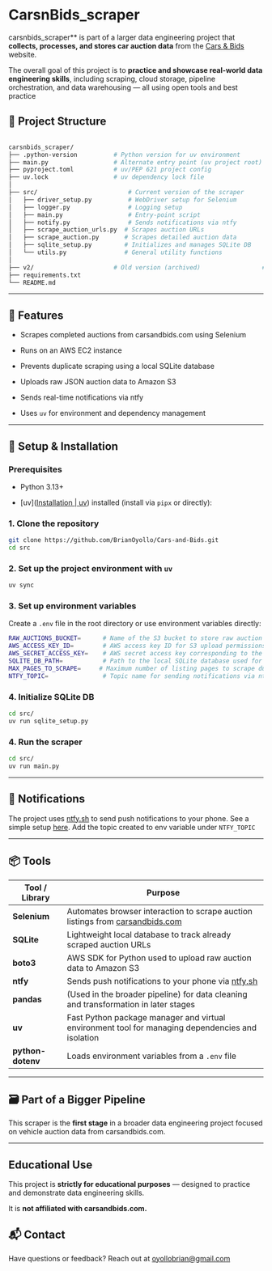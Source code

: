 # CarsnBids_scraper

carsnbids_scraper** is part of a larger data engineering project that **collects, processes, and stores car auction data** from the [Cars & Bids](https://carsandbids.com) website.

The overall goal of this project is to **practice and showcase real-world data engineering skills**, including scraping, cloud storage, pipeline orchestration, and data warehousing — all using open tools and best practice

## 📌 Project Structure

```bash

carsnbids_scraper/
├── .python-version          # Python version for uv environment
├── main.py                  # Alternate entry point (uv project root)
├── pyproject.toml           # uv/PEP 621 project config
├── uv.lock                  # uv dependency lock file
│
├── src/                         # Current version of the scraper
│   ├── driver_setup.py          # WebDriver setup for Selenium
│   ├── logger.py                # Logging setup
│   ├── main.py                  # Entry-point script
│   ├── notify.py                # Sends notifications via ntfy
│   ├── scrape_auction_urls.py  # Scrapes auction URLs
│   ├── scrape_auction.py       # Scrapes detailed auction data
│   ├── sqlite_setup.py         # Initializes and manages SQLite DB
│   └── utils.py                # General utility functions
│
├── v2/                      # Old version (archived)                 # Entry-point script for v2
├── requirements.txt
└── README.md
```

---

## 🚀 Features

- Scrapes completed auctions from carsandbids.com using Selenium
  
- Runs on an AWS EC2 instance
  
- Prevents duplicate scraping using a local SQLite database
  
- Uploads raw JSON auction data to Amazon S3
  
- Sends real-time notifications via ntfy
  
- Uses `uv` for environment and dependency management
  

---

## 🔧 Setup & Installation

### Prerequisites

- Python 3.13+
  
- [uv]([Installation | uv](https://docs.astral.sh/uv/getting-started/installation/#standalone-installer)) installed (install via `pipx` or directly):
  

### 1. Clone the repository

```bash
git clone https://github.com/BrianOyollo/Cars-and-Bids.git
cd src
```

### 2. Set up the project environment with `uv`

```bash
uv sync
```

### 3. Set up environment variables

Create a `.env` file in the root directory or use environment variables directly:

```bash
RAW_AUCTIONS_BUCKET=      # Name of the S3 bucket to store raw auction data
AWS_ACCESS_KEY_ID=        # AWS access key ID for S3 upload permissions
AWS_SECRET_ACCESS_KEY=    # AWS secret access key corresponding to the access key ID
SQLITE_DB_PATH=           # Path to the local SQLite database used for tracking scraped URLs. Defaults to carsnbids.db
MAX_PAGES_TO_SCRAPE=     # Maximum number of listing pages to scrape during a run. Default is 6
NTFY_TOPIC=               # Topic name for sending notifications via ntfy.sh (https://docs.ntfy.sh/)
```

### 4. Initialize SQLite DB

```bash
cd src/
uv run sqlite_setup.py
```

### 4. Run the scraper

```bash
cd src/
uv run main.py
```

---

## 📲 Notifications

The project uses [ntfy.sh](https://ntfy.sh) to send push notifications to your phone. See a simple setup [here](https://docs.ntfy.sh/). Add the topic created to env variable under `NTFY_TOPIC`

---

## 📦 Tools

| Tool / Library | Purpose |
| --- | --- |
| **Selenium** | Automates browser interaction to scrape auction listings from [carsandbids.com](https://carsandbids.com) |
| **SQLite** | Lightweight local database to track already scraped auction URLs |
| **boto3** | AWS SDK for Python used to upload raw auction data to Amazon S3 |
| **ntfy** | Sends push notifications to your phone via [ntfy.sh](https://ntfy.sh) |
| **pandas** | (Used in the broader pipeline) for data cleaning and transformation in later stages |
| **uv** | Fast Python package manager and virtual environment tool for managing dependencies and isolation |
| **python-dotenv** | Loads environment variables from a `.env` file |

---

## 🗃️ Part of a Bigger Pipeline

This scraper is the **first stage** in a broader data engineering project focused on vehicle auction data from carsandbids.com.

---

## Educational Use

This project is **strictly for educational purposes** — designed to practice and demonstrate data engineering skills.

It is **not affiliated with carsandbids.com.**

## 📬 Contact

Have questions or feedback? Reach out at [oyollobrian@gmail.com](oyollobrian@gmail.com)